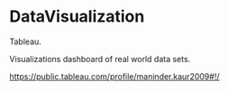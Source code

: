 # DataVisualization

Tableau.

Visualizations dashboard of real world data sets.

https://public.tableau.com/profile/maninder.kaur2009#!/
